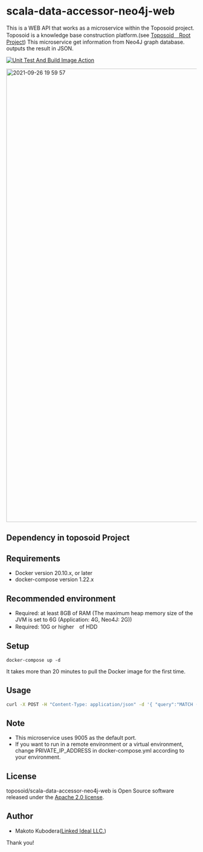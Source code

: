 # scala-data-accessor-neo4j-web
This is a WEB API that works as a microservice within the Toposoid project.
Toposoid is a knowledge base construction platform.(see [Toposoid　Root Project](https://github.com/toposoid/toposoid.git))
This microservice get information from Neo4J graph database. outputs the result in JSON.

[![Unit Test And Build Image Action](https://github.com/toposoid/scala-data-accessor-neo4j-web/actions/workflows/action.yml/badge.svg?branch=main)](https://github.com/toposoid/scala-data-accessor-neo4j-web/actions/workflows/action.yml)

<img width="1197" alt="2021-09-26 19 59 57" src="https://user-images.githubusercontent.com/82787843/134804960-43050ed6-35d6-4d86-bbf4-97e0c359d63b.png">

## Dependency in toposoid Project

## Requirements
* Docker version 20.10.x, or later
* docker-compose version 1.22.x

## Recommended environment
* Required: at least 8GB of RAM (The maximum heap memory size of the JVM is set to 6G (Application: 4G, Neo4J: 2G))
* Required: 10G or higher　of HDD

## Setup
```bssh
docker-compose up -d
```
It takes more than 20 minutes to pull the Docker image for the first time.
## Usage
```bash
curl -X POST -H "Content-Type: application/json" -d '{ "query":"MATCH (n:ClaimNode)-[e:ClaimEdge]-(m:ClaimNode) return n,e,m", "target": "" }' http://localhost:9005/getQueryFormattedResult
```

## Note
* This microservice uses 9005 as the default port.
* If you want to run in a remote environment or a virtual environment, change PRIVATE_IP_ADDRESS in docker-compose.yml according to your environment.

## License
toposoid/scala-data-accessor-neo4j-web is Open Source software released under the [Apache 2.0 license](https://www.apache.org/licenses/LICENSE-2.0.html).

## Author
* Makoto Kubodera([Linked Ideal LLC.](https://linked-ideal.com/))

Thank you!
